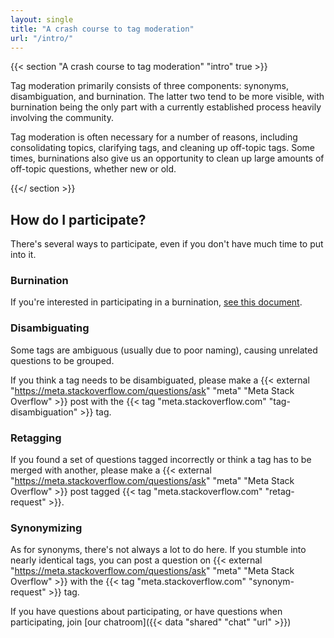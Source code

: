 ```yaml
---
layout: single
title: "A crash course to tag moderation"
url: "/intro/"
---
```


{{< section "A crash course to tag moderation" "intro" true >}}

Tag moderation primarily consists of three components: synonyms, disambiguation, and burnination. The latter two tend to be more visible, with burnination being the only part with a currently established process heavily involving the community.

Tag moderation is often necessary for a number of reasons, including consolidating topics, clarifying tags, and cleaning up off-topic tags. Some times, burninations also give us an opportunity to clean up large amounts of off-topic questions, whether new or old.

{{</ section >}}

## How do I participate?

There's several ways to participate, even if you don't have much time to put into it.

### Burnination

If you're interested in participating in a burnination, [see this document](burnination.html).

### Disambiguating

Some tags are ambiguous (usually due to poor naming), causing unrelated questions to be grouped.

If you think a tag needs to be disambiguated, please make a {{< external "https://meta.stackoverflow.com/questions/ask" "meta" "Meta Stack Overflow" >}} post with the {{< tag "meta.stackoverflow.com" "tag-disambiguation" >}} tag.

### Retagging

If you found a set of questions tagged incorrectly or think a tag has to be merged with another, please make a {{< external "https://meta.stackoverflow.com/questions/ask" "meta" "Meta Stack Overflow" >}} post tagged {{< tag "meta.stackoverflow.com" "retag-request" >}}.

### Synonymizing

As for synonyms, there's not always a lot to do here. If you stumble into nearly identical tags, you can post a question on {{< external "https://meta.stackoverflow.com/questions/ask" "meta" "Meta Stack Overflow" >}} with the {{< tag "meta.stackoverflow.com" "synonym-request" >}} tag.

If you have questions about participating, or have questions when participating, join [our chatroom]({{< data "shared" "chat" "url" >}})

